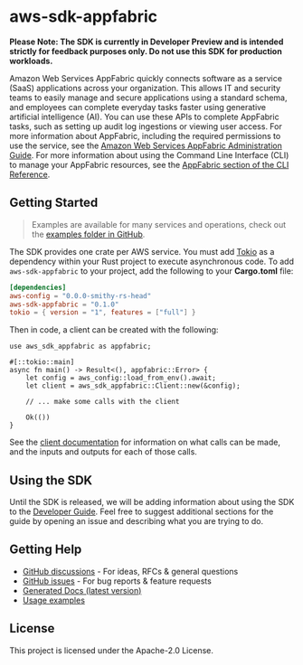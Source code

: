 # aws-sdk-appfabric

**Please Note: The SDK is currently in Developer Preview and is intended strictly for
feedback purposes only. Do not use this SDK for production workloads.**

Amazon Web Services AppFabric quickly connects software as a service (SaaS) applications across your organization. This allows IT and security teams to easily manage and secure applications using a standard schema, and employees can complete everyday tasks faster using generative artificial intelligence (AI). You can use these APIs to complete AppFabric tasks, such as setting up audit log ingestions or viewing user access. For more information about AppFabric, including the required permissions to use the service, see the [Amazon Web Services AppFabric Administration Guide](https://docs.aws.amazon.com/appfabric/latest/adminguide/). For more information about using the Command Line Interface (CLI) to manage your AppFabric resources, see the [AppFabric section of the CLI Reference](https://docs.aws.amazon.com/cli/latest/reference/appfabric/index.html).

## Getting Started

> Examples are available for many services and operations, check out the
> [examples folder in GitHub](https://github.com/awslabs/aws-sdk-rust/tree/main/examples).

The SDK provides one crate per AWS service. You must add [Tokio](https://crates.io/crates/tokio)
as a dependency within your Rust project to execute asynchronous code. To add `aws-sdk-appfabric` to
your project, add the following to your **Cargo.toml** file:

```toml
[dependencies]
aws-config = "0.0.0-smithy-rs-head"
aws-sdk-appfabric = "0.1.0"
tokio = { version = "1", features = ["full"] }
```

Then in code, a client can be created with the following:

```rust,no_run
use aws_sdk_appfabric as appfabric;

#[::tokio::main]
async fn main() -> Result<(), appfabric::Error> {
    let config = aws_config::load_from_env().await;
    let client = aws_sdk_appfabric::Client::new(&config);

    // ... make some calls with the client

    Ok(())
}
```

See the [client documentation](https://docs.rs/aws-sdk-appfabric/latest/aws_sdk_appfabric/client/struct.Client.html)
for information on what calls can be made, and the inputs and outputs for each of those calls.

## Using the SDK

Until the SDK is released, we will be adding information about using the SDK to the
[Developer Guide](https://docs.aws.amazon.com/sdk-for-rust/latest/dg/welcome.html). Feel free to suggest
additional sections for the guide by opening an issue and describing what you are trying to do.

## Getting Help

* [GitHub discussions](https://github.com/awslabs/aws-sdk-rust/discussions) - For ideas, RFCs & general questions
* [GitHub issues](https://github.com/awslabs/aws-sdk-rust/issues/new/choose) - For bug reports & feature requests
* [Generated Docs (latest version)](https://awslabs.github.io/aws-sdk-rust/)
* [Usage examples](https://github.com/awslabs/aws-sdk-rust/tree/main/examples)

## License

This project is licensed under the Apache-2.0 License.

